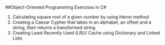 ##Object-Oriented Programming Exercises in C# 

1. Calculating square root of a given number by using Heron method 
2. Creating a Caesar Cypher that takes in an alphabet, an offset and a string, then returns a transformed string 
3. Creating Least Recently Used (LRU) Cache using Dictionary and Linked Lists 
